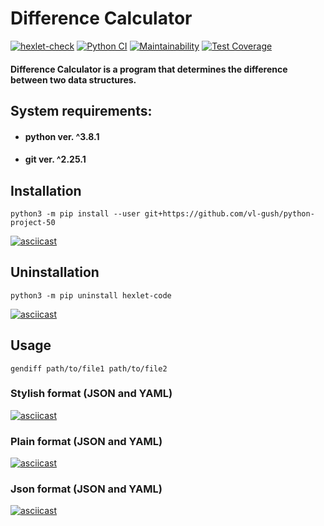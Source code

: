 # Difference Calculator

[![hexlet-check](https://github.com/vl-gush/python-project-50/actions/workflows/hexlet-check.yml/badge.svg)](https://github.com/vl-gush/python-project-50/actions/workflows/hexlet-check.yml)
[![Python CI](https://github.com/vl-gush/python-project-50/actions/workflows/pyci.yml/badge.svg)](https://github.com/vl-gush/python-project-50/actions/workflows/pyci.yml)
[![Maintainability](https://api.codeclimate.com/v1/badges/afda2d2afa312e29cb50/maintainability)](https://codeclimate.com/github/vl-gush/python-project-50/maintainability)
[![Test Coverage](https://api.codeclimate.com/v1/badges/afda2d2afa312e29cb50/test_coverage)](https://codeclimate.com/github/vl-gush/python-project-50/test_coverage)

#### Difference Calculator is a program that determines the difference between two data structures.

## System requirements:
* #### python ver. ^3.8.1
* #### git ver. ^2.25.1

## Installation
```
python3 -m pip install --user git+https://github.com/vl-gush/python-project-50
```
[![asciicast](https://asciinema.org/a/MPbzJjKWZDUYTQscx4lfG5XxQ.png)](https://asciinema.org/a/MPbzJjKWZDUYTQscx4lfG5XxQ)

## Uninstallation
```
python3 -m pip uninstall hexlet-code
```
[![asciicast](https://asciinema.org/a/VHk31ANjquhGTc3GOu8TT9ZJ2.png)](https://asciinema.org/a/VHk31ANjquhGTc3GOu8TT9ZJ2)

## Usage
```
gendiff path/to/file1 path/to/file2
```
### Stylish format (JSON and YAML)
[![asciicast](https://asciinema.org/a/uNcFnm8qbgsnCzqqgkXyVMtrf.png)](https://asciinema.org/a/uNcFnm8qbgsnCzqqgkXyVMtrf)

### Plain format (JSON and YAML)
[![asciicast](https://asciinema.org/a/9qz5iziwwcQ4xHfeBAgJGgUEW.png)](https://asciinema.org/a/9qz5iziwwcQ4xHfeBAgJGgUEW)

### Json format (JSON and YAML)
[![asciicast](https://asciinema.org/a/kTpYApkl7gpMKDzYlPk5ReScA.png)](https://asciinema.org/a/kTpYApkl7gpMKDzYlPk5ReScA)